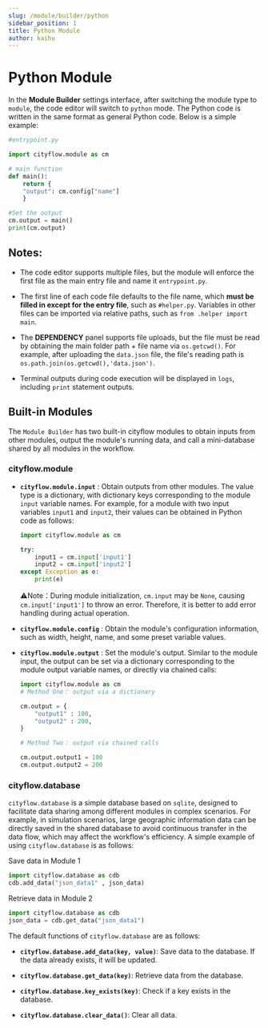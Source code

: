 ```yaml
---
slug: /module/builder/python
sidebar_position: 1
title: Python Module
author: kaihu
---
```


# Python Module

In the **Module Builder** settings interface, after switching the module type to `module`, the code editor will switch to `python` mode. The Python code is written in the same format as general Python code. Below is a simple example:

```python
#entrypoint.py

import cityflow.module as cm

# main function
def main():
    return {
    "output": cm.config["name"]
    }

#Set the output
cm.output = main()
print(cm.output)
```

## Notes:

- The code editor supports multiple files, but the module will enforce the first file as the main entry file and name it `entrypoint.py`.

- The first line of each code file defaults to the file name, which **must be filled in except for the entry file**, such as `#helper.py`. Variables in other files can be imported via relative paths, such as `from .helper import main`.

- The **DEPENDENCY** panel supports file uploads, but the file must be read by obtaining the main folder path + file name via `os.getcwd()`. For example, after uploading the `data.json` file, the file's reading path is `os.path.join(os.getcwd(),'data.json')`.

- Terminal outputs during code execution will be displayed in `logs`, including `print` statement outputs.

## Built-in Modules

The `Module Builder` has two built-in cityflow modules to obtain inputs from other modules, output the module's running data, and call a mini-database shared by all modules in the workflow.

### cityflow.module

- **`cityflow.module.input`** : Obtain outputs from other modules. The value type is a dictionary, with dictionary keys corresponding to the module `input` variable names. For example, for a module with two input variables `input1` and `input2`, their values can be obtained in Python code as follows:

    ```python
    import cityflow.module as cm

    try:
        input1 = cm.input['input1']
        input2 = cm.input['input2']
    except Exception as e:
        print(e)
    ```
    ⚠️Note：During module initialization, `cm.input` may be `None`, causing `cm.input['input1']` to throw an error. Therefore, it is better to add error handling during actual operation.

- **`cityflow.module.config`** : Obtain the module's configuration information, such as width, height, name, and some preset variable values.

- **`cityflow.module.output`** : Set the module's output. Similar to the module input, the output can be set via a dictionary corresponding to the module output variable names, or directly via chained calls:

    ```python
    import cityflow.module as cm
    # Method One： output via a dictionary

    cm.output = {
        "output1" : 100,
        "output2" : 200,
    }

    # Method Two： output via chained calls

    cm.output.output1 = 100
    cm.output.output2 = 200

    ```
    
### cityflow.database


`cityflow.database` is a simple database based on `sqlite`, designed to facilitate data sharing among different modules in complex scenarios. For example, in simulation scenarios, large geographic information data can be directly saved in the shared database to avoid continuous transfer in the data flow, which may affect the workflow's efficiency. A simple example of using `cityflow.database` is as follows:

Save data in Module 1

```python
import cityflow.database as cdb
cdb.add_data("json_data1" , json_data)
```
Retrieve data in Module 2

```python
import cityflow.database as cdb
json_data = cdb.get_data("json_data1")
```
The default functions of `cityflow.database` are as follows:

- **`cityflow.database.add_data(key, value)`**: Save data to the database. If the data already exists, it will be updated.

- **`cityflow.database.get_data(key)`**: Retrieve data from the database.

- **`cityflow.database.key_exists(key)`**: Check if a key exists in the database.

- **`cityflow.database.clear_data()`**: Clear all data.


